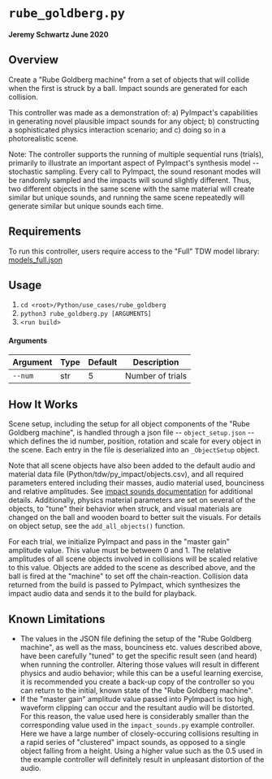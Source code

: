 # `rube_goldberg.py`

**Jeremy Schwartz
June 2020**

## Overview

Create a "Rube Goldberg machine" from a set of objects that will collide when the first is struck by a ball.
Impact sounds are generated for each collision.

This controller was made as a demonstration of: a) PyImpact's capabilities in generating novel plausible impact sounds for any object; b) constructing a sophisticated physics interaction scenario; and c) doing so in a photorealistic scene.  

Note: The controller supports the running of multiple sequential runs (trials), primarily to illustrate an important aspect of PyImpact's synthesis model -- stochastic sampling. Every call to PyImpact, the sound resonant modes will be randomly sampled and the impacts will sound slightly different. Thus, two different objects in the same scene with the same material will create similar but unique sounds, and running the same scene repeatedly will generate similar but unique sounds each time.

## Requirements

To run this controller, users require access to the "Full" TDW model library: [models_full.json](../../misc_frontend/models_full.md)

## Usage

1. `cd <root>/Python/use_cases/rube_goldberg`
2. `python3 rube_goldberg.py [ARGUMENTS]`
3. `<run build>`

#### Arguments

| Argument | Type | Default | Description      |
| -------- | ---- | ------- | ---------------- |
| `--num`  | str  | 5       | Number of trials |

## How It Works

Scene setup, including the setup for all object components of the "Rube Goldberg machine", is handled through a json file -- `object_setup.json` -- which defines the id number, position, rotation and scale for every object in the scene. Each entry in the file is deserialized into an `_ObjectSetup` object.

Note that all scene objects have also been added to the default audio and material data file
(Python/tdw/py_impact/objects.csv), and all required parameters entered including their masses, audio material used, bounciness and relative amplitudes. See [impact sounds documentation](../../misc_frontend/impact_sounds.md) for additional details. Additionally, physics material parameters are set on several of the objects, to "tune" their behavior when struck, and visual materials are changed on the ball and wooden board to better suit the visuals.  For details on object setup, see the `add_all_objects()` function.

For each trial, we initialize PyImpact and pass in the "master gain" amplitude value. This value must be betweem 0 and 1. The relative amplitudes of all scene objects involved in collisions will be scaled relative to this value.  Objects are added to the scene as described above, and the ball is fired at the "machine" to set off the chain-reaction. Collision data returned from the build is passed to PyImpact, which synthesizes the impact audio data and sends it to the build for playback.



## Known Limitations

- The values in the JSON file defining the setup of the "Rube Goldberg machine", as well as the mass, bounciness etc. values described above, have been carefully "tuned" to get the specific result seen (and heard) when running the controller.  Altering those values will result in different physics and audio behavior; while this can be a useful learning exercise, it is recommended you create a back-up copy of the controller so you can return to the initial, known state of the "Rube Goldberg machine".
- If the "master gain" amplitude value passed into PyImpact is too high, waveform clipping can occur and the resultant audio will be distorted. For this reason, the value used here is considerably smaller than the corresponding value used in the `impact_sounds.py` example controller. Here we have a large number of closely-occuring collisions resulting in a rapid series of "clustered" impact sounds, as opposed to a single object falling from a height. Using a higher value such as the 0.5 used in the example controller will definitely result in unpleasant distortion of the audio.
